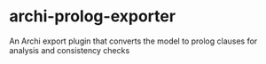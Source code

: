archi-prolog-exporter
=====================

An Archi export plugin that converts the model to prolog clauses for analysis and consistency checks
